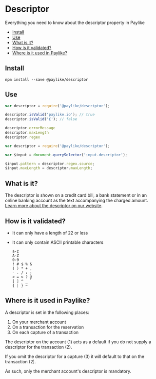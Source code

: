 # Descriptor

Everything you need to know about the descriptor property in Paylike

- [Install](#install)
- [Use](#use)
- [What is it?](#what-is-it)
- [How is it validated?](#how-is-it-validated)
- [Where is it used in Paylike?](#where-is-it-used-in-paylike)

## Install

```
npm install --save @paylike/descriptor
```

## Use

```js
var descriptor = require('@paylike/descriptor');

descriptor.isValid('paylike.io'); // true
descriptor.isValid('£'); // false

descriptor.errorMessage
descriptor.maxLength
descriptor.regex
```

```js
var descriptor = require('@paylike/descriptor');

var $input = document.querySelector('input.descriptor');

$input.pattern = descriptor.regex.source;
$input.maxLength = descriptor.maxLength;
```

## What is it?

The descriptor is shown on a credit card bill, a bank statement or in an
online banking account as the text accompanying the charged amount. [Learn more about the descriptor on our website](https://paylike.io/features/dynamic-descriptor).

## How is it validated?

- It can only have a length of 22 or less
- It can only contain ASCII printable characters

	```
	a-z
	A-Z
	0-9
	! # $ % &
	( ) * + ,
	- . / : ;
	< = > ? @
	[ ] ^ _ `
	{ | } ~
	```

## Where is it used in Paylike?

A descriptor is set in the following places:

1. On your merchant account
2. On a transaction for the reservation
3. On each capture of a transaction

The descriptor on the account (1) acts as a default if you do not supply a
descriptor for the transaction (2).

If you omit the descriptor for a capture (3) it will default to that on the
transaction (2).

As such, only the merchant account's descriptor is mandatory.
